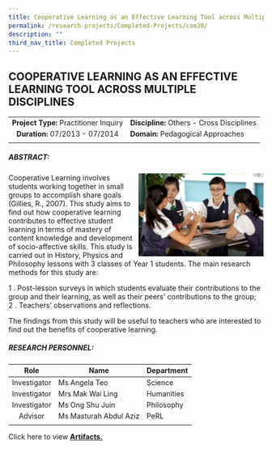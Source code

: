 ```yaml
---
title: Cooperative Learning as an Effective Learning Tool across Multiple Disciplines
permalink: /research-projects/Completed-Projects/com30/
description: ""
third_nav_title: Completed Projects
---
```

## COOPERATIVE LEARNING AS AN EFFECTIVE LEARNING TOOL ACROSS MULTIPLE DISCIPLINES

|   |   |
|:-:|---|
| **Project Type:** Practitioner Inquiry  | **Discipline:** Others - Cross Disciplines  |
| **Duration:** 07/2013 - 07/2014  | **Domain:** Pedagogical Approaches  |
|   |   |

##### ABSTRACT:

<img src="/images/cooperative learning.jpg" style="width:49%" align=right>
Cooperative Learning involves students working together in small groups to accomplish share goals (Gillies, R., 2007). This study aims to find out how cooperative learning contributes to effective student learning in terms of mastery of content knowledge and development of socio-affective skills. This study is carried out in History, Physics and Philosophy lessons with 3 classes of Year 1 students. The main research methods for this study are:<br>

1 \.  Post-lesson surveys in which students evaluate their contributions to the group and their learning, as well as their peers’ contributions to the group;<br>
2 \.  Teachers’ observations and reflections.

The findings from this study will be useful to teachers who are interested to find out the benefits of cooperative learning.

##### RESEARCH PERSONNEL:

| Role  | Name  | Department  |
|:-:|---|---|
|Investigator   | Ms Angela Teo  | Science  |
| Investigator  | Mrs Mak Wai Ling  | Humanities  |
| Investigator  | Ms Ong Shu Juin  | Philosophy  |
| Advisor  | Ms Masturah Abdul Aziz  | PeRL  |
|   |   |   |

Click here to view **[Artifacts.](https://drive.google.com/a/rafflesgirlssch.edu.sg/file/d/0B_PULPAvNbAuMTVSMEJYd0RhRTg/view?usp=sharing)**
